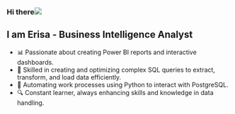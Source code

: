 ### Hi there![](https://user-images.githubusercontent.com/18350557/176309783-0785949b-9127-417c-8b55-ab5a4333674e.gif)  
## I am Erisa - Business Intelligence Analyst

- 📊 Passionate about creating Power BI reports and interactive dashboards.
- 🧮 Skilled in creating and optimizing complex SQL queries to extract, transform, and load data efficiently.
- 🐍 Automating work processes using Python to interact with PostgreSQL.
- 🔍 Constant learner, always enhancing skills and knowledge in data handling.






